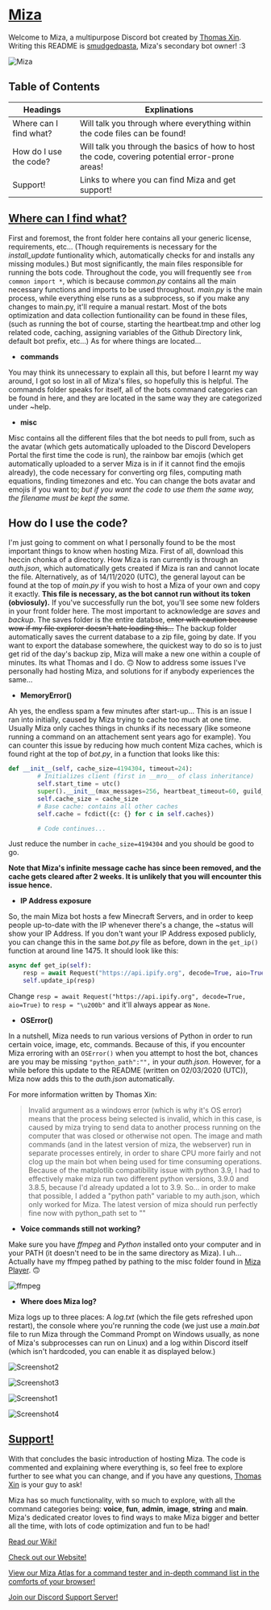# [Miza](http://mizabot.xyz)
Welcome to Miza, a multipurpose Discord bot created by [Thomas Xin](https://github.com/thomas-xin). Writing this README is [smudgedpasta](https://github.com/smudgedpasta), Miza's secondary bot owner! :3

![Miza](https://cdn.discordapp.com/attachments/688253918890688521/777456623555051521/image0.png)

## Table of Contents

Headings | Explinations
------------ | -------------
Where can I find what? | Will talk you through where everything within the code files can be found!
How do I use the code? | Will talk you through the basics of how to host the code, covering potential error-prone areas!
Support! | Links to where you can find Miza and get support!

## [Where can I find what?](https://github.com/thomas-xin/Miza/tree/master/commands)

First and foremost, the front folder here contains all your generic license, requirements, etc... (Though requirements is necessary for the *install_update* funtionality which, automatically checks for and installs any missing modules.) But most significantly, the main files responsible for running the bots code. Throughout the code, you will frequently see `from common import *`, which is because *common.py* contains all the main necessary functions and imports to be used throughout. *main.py* is the main process, while everything else runs as a subprocess, so if you make any changes to main.py, it'll require a manual restart. Most of the bots optimization and data collection funtionaility can be found in these files, (such as running the bot of course, starting the heartbeat.tmp and other log related code, caching, assigning variables of the Github Directory link, default bot prefix, etc...) As for where things are located...

- **commands**

You may think its unnecessary to explain all this, but before I learnt my way around, I got so lost in all of Miza's files, so hopefully this is helpful. The commands folder speaks for itself, all of the bots command categories can be found in here, and they are located in the same way they are categorized under ~help.

- **misc**

Misc contains all the different files that the bot needs to pull from, such as the avatar (which gets automatically uploaded to the Discord Developers Portal the first time the code is run), the rainbow bar emojis (which get automatically uploaded to a server Miza is in if it cannot find the emojis already), the code necessary for converting org files, computing math equations, finding timezones and etc. You can change the bots avatar and emojis if you want to; *but if you want the code to use them the same way, the filename must be kept the same.*

## How do I use the code?

I'm just going to comment on what I personally found to be the most important things to know when hosting Miza. First of all, download this heccin chonka of a directory. How Miza is ran currently is through an *auth.json*, which automatically gets created if Miza is ran and cannot locate the file. Alternatively, as of 14/11/2020 (UTC), the general layout can be found at the top of *main.py* if you wish to host a Miza of your own and copy it exactly. **This file is necessary, as the bot cannot run without its token (obviosuly).** If you've successfully run the bot, you'll see some new folders in your front folder here. The most important to acknowledge are *saves* and *backup*. The saves folder is the entire databse, ~~enter with caution because wow if my file explorer doesn't hate loading this...~~ The backup folder automatically saves the current database to a zip file, going by date. If you want to export the database somewhere, the quickest way to do so is to just get rid of the day's backup zip, Miza will make a new one within a couple of minutes. Its what Thomas and I do. 🙃 Now to address some issues I've personally had hosting Miza, and solutions for if anybody experiences the same...

- **MemoryError()**

Ah yes, the endless spam a few minutes after start-up... This is an issue I ran into initially, caused by Miza trying to cache too much at one time. Usually Miza only caches things in chunks if its necessary (like someone running a command on an attachement sent years ago for example). You can counter this issue by reducing how much content Miza caches, which is found right at the top of *bot.py*, in a function that looks like this:

```py
def __init__(self, cache_size=4194304, timeout=24):
        # Initializes client (first in __mro__ of class inheritance)
        self.start_time = utc()
        super().__init__(max_messages=256, heartbeat_timeout=60, guild_ready_timeout=5, intents=self.intents)
        self.cache_size = cache_size
        # Base cache: contains all other caches
        self.cache = fcdict({c: {} for c in self.caches})

        # Code continues...
```

Just reduce the number in `cache_size=4194304` and you should be good to go.

**Note that Miza's infinite message cache has since been removed, and the cache gets cleared after 2 weeks. It is unlikely that you will encounter this issue hence.**

- **IP Address exposure**

So, the main Miza bot hosts a few Minecraft Servers, and in order to keep people up-to-date with the IP whenever there's a change, the ~status will show your IP Address. If you don't want your IP Address exposed publicly, you can change this in the same *bot.py* file as before, down in the `get_ip()` function at around line 1475. It should look like this:

```py
async def get_ip(self):
    resp = await Request("https://api.ipify.org", decode=True, aio=True)
    self.update_ip(resp)
```

Change `resp = await Request("https://api.ipify.org", decode=True, aio=True)` to `resp = "\u200b"` and it'll always appear as `None`.

- **OSError()**

In a nutshell, Miza needs to run various versions of Python in order to run certain voice, image, etc, commands. Because of this, if you encounter Miza erroring with an `OSError()` when you attempt to host the bot, chances are you may be missing `"python_path":"",` in your *auth.json.* However, for a while before this update to the README (written on 02/03/2020 (UTC)), Miza now adds this to the *auth.json* automatically.

For more information written by Thomas Xin:
> Invalid argument as a windows error (which is why it's OS error) means that the process being selected is invalid, which in this case, is caused by miza trying to send data to another process running on the computer that was closed or otherwise not open. The image and math commands (and in the latest version of miza, the webserver) run in separate processes entirely, in order to share CPU more fairly and not clog up the main bot when being used for time consuming operations. Because of the matplotlib compatibility issue with python 3.9, I had to effectively make miza run two different python versions, 3.9.0 and 3.8.5, because I'd already updated a lot to 3.9. So... in order to make that possible, I added a "python path" variable to my auth.json, which only worked for Miza. The latest version of miza should run perfectly fine now with python_path set to ""

- **Voice commands still not working?**

Make sure you have *ffmpeg* and *Python* installed onto your computer and in your PATH (it doesn't need to be in the same directory as Miza). I uh... Actually have my ffmpeg pathed by pathing to the misc folder found in [Miza Player](https://github.com/thomas-xin/Miza-Player). 🙃

![ffmpeg](https://cdn.discordapp.com/attachments/688253918890688521/777473182294474753/image0.png)

- **Where does Miza log?**

Miza logs up to three places: A *log.txt* (which the file gets refreshed upon restart), the console where you're running the code (we just use a *main.bat* file to run Miza through the Command Prompt on Windows usually, as none of Miza's subprocesses can run on Linux) and a log within Discord itself (which isn't hardcoded, you can enable it as displayed below.)

![Screenshot2](https://cdn.discordapp.com/attachments/727087981285998593/777554361769000960/Capture10.PNG)

![Screenshot3](https://cdn.discordapp.com/attachments/727087981285998593/777554360859099146/Capture9.PNG)

![Screenshot1](https://cdn.discordapp.com/attachments/688253918890688521/804652403445727272/unknown.png)

![Screenshot4](https://cdn.discordapp.com/attachments/727087981285998593/777554358095183893/Capture8.PNG)

## [Support!](http://27.33.133.250:9801/)

With that concludes the basic introduction of hosting Miza. The code is commented and explaining where everything is, so feel free to explore further to see what you can change, and if you have any questions, [Thomas Xin](https://github.com/thomas-xin) is your guy to ask!

Miza has so much functionality, with so much to explore, with all the command categories being: **voice**, **fun**, **admin**, **image**, **string** and **main**. Miza's dedicated creator loves to find ways to make Miza bigger and better all the time, with lots of code optimization and fun to be had!

[Read our Wiki!](https://github.com/thomas-xin/Miza/wiki)

[Check out our Website!](http://mizabot.xyz)

[View our Miza Atlas for a command tester and in-depth command list in the comforts of your browser!](http://mizabot.xyz/mizatlas)

[Join our Discord Support Server!](https:/discord.gg//cbKQKAr)
